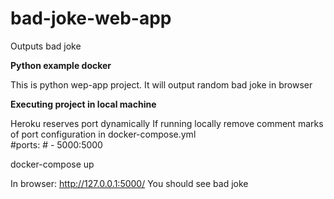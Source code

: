 # bad-joke-web-app
Outputs bad joke

**Python example docker**

This is python wep-app project.
It will output random bad joke in browser

**Executing project in local machine**

Heroku reserves port dynamically
If running locally remove comment marks of port configuration in docker-compose.yml   
    #ports:
    #  - 5000:5000

docker-compose up

In browser: http://127.0.0.1:5000/
You should see bad joke



